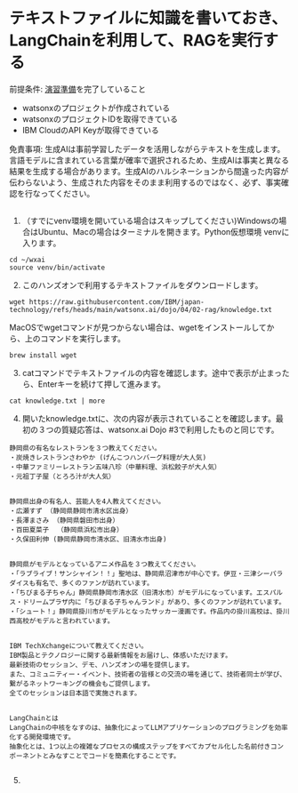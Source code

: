 # テキストファイルに知識を書いておき、LangChainを利用して、RAGを実行する

前提条件: [演習準備](https://github.com/IBM/japan-technology/blob/main/watsonx.ai/dojo/04/01-new-project/readme.md)を完了していること
* watsonxのプロジェクトが作成されている
* watsonxのプロジェクトIDを取得できている
* IBM CloudのAPI Keyが取得できている

免責事項: 生成AIは事前学習したデータを活用しながらテキストを生成します。言語モデルに含まれている言葉が確率で選択されるため、生成AIは事実と異なる結果を生成する場合があります。生成AIのハルシネーションから間違った内容が伝わらないよう、生成された内容をそのまま利用するのではなく、必ず、事実確認を行なってください。

##
1. （すでにvenv環境を開いている場合はスキップしてください)Windowsの場合はUbuntu、Macの場合はターミナルを開きます。Python仮想環境 venvに入ります。

```
cd ~/wxai
source venv/bin/activate
```
2. このハンズオンで利用するテキストファイルをダウンロードします。

```
wget https://raw.githubusercontent.com/IBM/japan-technology/refs/heads/main/watsonx.ai/dojo/04/02-rag/knowledge.txt
```

MacOSでwgetコマンドが見つからない場合は、wgetをインストールしてから、上のコマンドを実行します。
```
brew install wget
```

3. catコマンドでテキストファイルの内容を確認します。途中で表示が止まったら、Enterキーを続けて押して進みます。
```
cat knowledge.txt | more
```

4. 開いたknowledge.txtに、次の内容が表示されていることを確認します。最初の３つの質疑応答は、watsonx.ai Dojo #3で利用したものと同じです。
```
静岡県の有名なレストランを３つ教えてください。
・炭焼きレストランさわやか (げんこつハンバーグ料理が大人気)
・中華ファミリーレストラン五味八珍（中華料理、浜松餃子が大人気）
・元祖丁子屋（とろろ汁が大人気）


静岡県出身の有名人、芸能人を4人教えてください。
・広瀬すず （静岡県静岡市清水区出身）
・長澤まさみ （静岡県磐田市出身）
・百田夏菜子  （静岡県浜松市出身）
・久保田利伸 (静岡県静岡市清水区、旧清水市出身)


静岡県がモデルとなっているアニメ作品を３つ教えてください。
・「ラブライブ！サンシャイン！！」聖地は、静岡県沼津市が中心です。伊豆・三津シーパラダイスも有名で、多くのファンが訪れています。
・「ちびまる子ちゃん」静岡県静岡市清水区（旧清水市）がモデルになっています。エスパルス・ドリームプラザ内に「ちびまる子ちゃんランド」があり、多くのファンが訪れています。
・「シュート！」静岡県掛川市がモデルとなったサッカー漫画です。作品内の掛川高校は、掛川西高校がモデルと言われています。


IBM TechXchangeについて教えてください。
IBM製品とテクノロジーに関する最新情報をお届けし、体感いただけます。
最新技術のセッション、デモ、ハンズオンの場を提供します。 
また、コミュニティー・イベント、技術者の皆様との交流の場を通じて、技術者同士が学び、繋がるネットワーキングの機会もご提供します。
全てのセッションは日本語で実施されます。


LangChainとは
LangChainの中核をなすのは、抽象化によってLLMアプリケーションのプログラミングを効率化する開発環境です。
抽象化とは、1つ以上の複雑なプロセスの構成ステップをすべてカプセル化した名前付きコンポーネントとみなすことでコードを簡素化することです。


```

5. 
